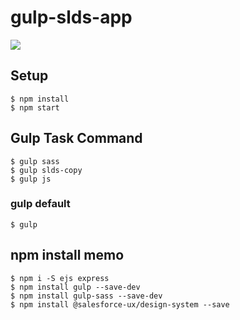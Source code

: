 # gulp-slds-app
<img src="http://f.st-hatena.com/images/fotolife/t/tyoshikawa1106/20160331/20160331094044.png" />

## Setup
```
$ npm install
$ npm start
```

## Gulp Task Command
```
$ gulp sass
$ gulp slds-copy
$ gulp js
```

### gulp default
```
$ gulp
```

## npm install memo
```
$ npm i -S ejs express
$ npm install gulp --save-dev
$ npm install gulp-sass --save-dev
$ npm install @salesforce-ux/design-system --save
```
